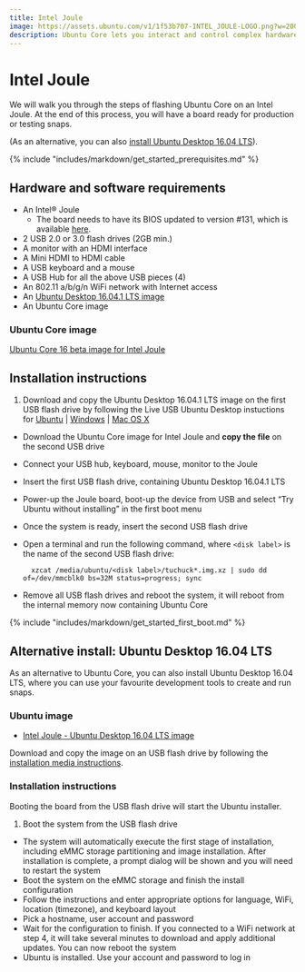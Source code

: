```yaml
---
title: Intel Joule
image: https://assets.ubuntu.com/v1/1f53b707-INTEL_JOULE-LOGO.png?w=200
description: Ubuntu Core lets you interact and control complex hardware and modules.
---
```

# Intel Joule

We will walk you through the steps of flashing Ubuntu Core on an Intel Joule. At the end of this process, you will have a board ready for production or testing snaps.

(As an alternative, you can also [install Ubuntu Desktop 16.04 LTS](#alternative-install:-ubuntu-desktop-16.04-lts)).

{% include "includes/markdown/get_started_prerequisites.md" %}

## Hardware and software requirements

* An Intel® Joule
    * The board needs to have its BIOS updated to version #131, which is available
[here](https://downloadmirror.intel.com/26206/eng/Joule-Firmware-2016-09-23-131_Public.zip).
* 2 USB 2.0 or 3.0 flash drives (2GB min.)
* A monitor with an HDMI interface
* A Mini HDMI to HDMI cable
* A USB keyboard and a mouse
* A USB Hub for all the above USB pieces (4)
* An 802.11 a/b/g/n WiFi network with Internet access
* An [Ubuntu Desktop 16.04.1 LTS image](http://releases.ubuntu.com/16.04.1/ubuntu-16.04.1-desktop-amd64.iso)
* An Ubuntu Core image

### Ubuntu Core image

[Ubuntu Core 16 beta image for Intel Joule](http://people.canonical.com/~platform/snappy/tuchuck/tuchuck-20161014085519.img.xz)

## Installation instructions

1. Download and copy the Ubuntu Desktop 16.04.1 LTS image on the first USB flash drive by following the Live USB Ubuntu Desktop instuctions for [Ubuntu](https://www.ubuntu.com/download/desktop/create-a-usb-stick-on-ubuntu) | [Windows](https://www.ubuntu.com/download/desktop/create-a-usb-stick-on-windows) | [Mac OS X](https://www.ubuntu.com/download/desktop/create-a-usb-stick-on-mac-osx)
* Download the Ubuntu Core image for Intel Joule and **copy the file** on the second USB drive
* Connect your USB hub, keyboard, mouse, monitor to the Joule
* Insert the first USB flash drive, containing Ubuntu Desktop 16.04.1 LTS
* Power-up the Joule board, boot-up the device from USB and select “Try Ubuntu without installing” in the first boot menu
* Once the system is ready, insert the second USB flash drive
* Open a terminal and run the following command, where `<disk label>` is the name of the second USB flash drive:

        xzcat /media/ubuntu/<disk label>/tuchuck*.img.xz | sudo dd of=/dev/mmcblk0 bs=32M status=progress; sync

* Remove all USB flash drives and reboot the system, it will reboot from the internal memory now containing Ubuntu Core

{% include "includes/markdown/get_started_first_boot.md" %}

## Alternative install: Ubuntu Desktop 16.04 LTS

As an alternative to Ubuntu Core, you can also install Ubuntu Desktop 16.04 LTS, where you can use your favourite development tools to create and run snaps.

### Ubuntu image

* [Intel Joule - Ubuntu Desktop 16.04 LTS image](http://people.canonical.com/~platform/snappy/tuchuck/tuchuck-20161014085519.img.xz)

Download and copy the image on an USB flash drive by following the [installation media instructions](/core/get-started/installation-medias).

### Installation instructions

Booting the board from the USB flash drive will start the Ubuntu installer.

1. Boot the system from the USB flash drive
* The system will automatically execute the first stage of installation, including eMMC storage partitioning and image installation. After installation is complete, a prompt dialog will be shown and you will need to restart the system
* Boot the system on the eMMC storage and finish the install configuration
* Follow the instructions and enter appropriate options for language, WiFi, location (timezone), and keyboard layout
* Pick a hostname, user account and password
* Wait for the configuration to finish. If you connected to a WiFi network at step 4, it will take several minutes to download and apply additional updates. You can now reboot the system
* Ubuntu is installed. Use your account and password to log in

